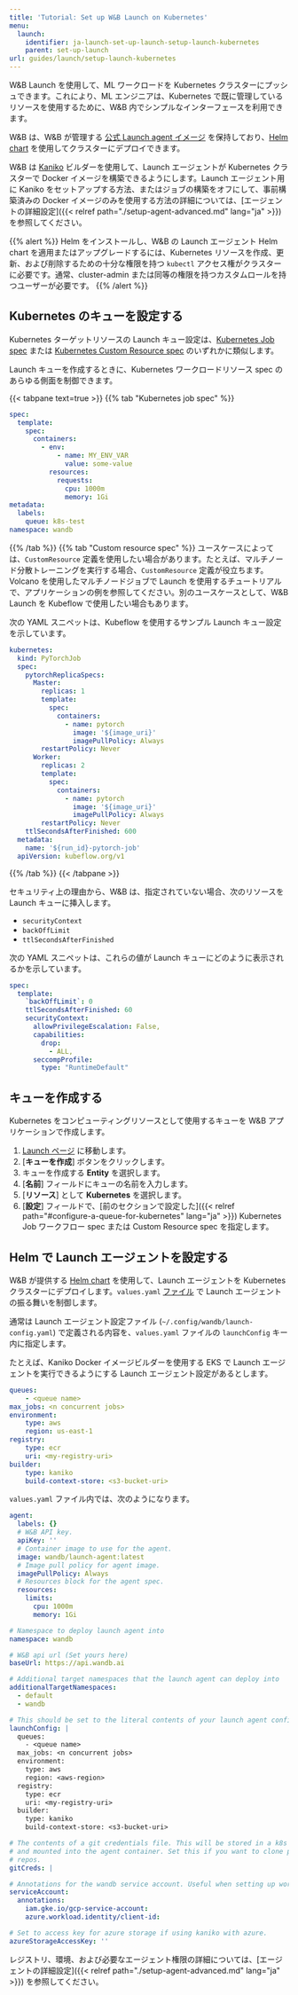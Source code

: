 ```yaml
---
title: 'Tutorial: Set up W&B Launch on Kubernetes'
menu:
  launch:
    identifier: ja-launch-set-up-launch-setup-launch-kubernetes
    parent: set-up-launch
url: guides/launch/setup-launch-kubernetes
---
```


W&B Launch を使用して、ML ワークロードを Kubernetes クラスターにプッシュできます。これにより、ML エンジニアは、Kubernetes で既に管理しているリソースを使用するために、W&B 内でシンプルなインターフェースを利用できます。

W&B は、W&B が管理する [公式 Launch agent イメージ](https://hub.docker.com/r/wandb/launch-agent) を保持しており、[Helm chart](https://github.com/wandb/helm-charts/tree/main/charts/launch-agent) を使用してクラスターにデプロイできます。

W&B は [Kaniko](https://github.com/GoogleContainerTools/kaniko) ビルダーを使用して、Launch エージェントが Kubernetes クラスターで Docker イメージを構築できるようにします。Launch エージェント用に Kaniko をセットアップする方法、またはジョブの構築をオフにして、事前構築済みの Docker イメージのみを使用する方法の詳細については、[エージェントの詳細設定]({{< relref path="./setup-agent-advanced.md" lang="ja" >}}) を参照してください。

{{% alert %}}
Helm をインストールし、W&B の Launch エージェント Helm chart を適用またはアップグレードするには、Kubernetes リソースを作成、更新、および削除するための十分な権限を持つ `kubectl` アクセス権がクラスターに必要です。通常、cluster-admin または同等の権限を持つカスタムロールを持つユーザーが必要です。
{{% /alert %}}

## Kubernetes のキューを設定する

Kubernetes ターゲットリソースの Launch キュー設定は、[Kubernetes Job spec](https://kubernetes.io/docs/concepts/workloads/controllers/job/) または [Kubernetes Custom Resource spec](https://kubernetes.io/docs/concepts/extend-kubernetes/api-extension/custom-resources/) のいずれかに類似します。

Launch キューを作成するときに、Kubernetes ワークロードリソース spec のあらゆる側面を制御できます。

{{< tabpane text=true >}}
{{% tab "Kubernetes job spec" %}}
```yaml
spec:
  template:
    spec:
      containers:
        - env:
            - name: MY_ENV_VAR
              value: some-value
          resources:
            requests:
              cpu: 1000m
              memory: 1Gi
metadata:
  labels:
    queue: k8s-test
namespace: wandb
```
{{% /tab %}}
{{% tab "Custom resource spec" %}}
ユースケースによっては、`CustomResource` 定義を使用したい場合があります。たとえば、マルチノード分散トレーニングを実行する場合、`CustomResource` 定義が役立ちます。Volcano を使用したマルチノードジョブで Launch を使用するチュートリアルで、アプリケーションの例を参照してください。別のユースケースとして、W&B Launch を Kubeflow で使用したい場合もあります。

次の YAML スニペットは、Kubeflow を使用するサンプル Launch キュー設定を示しています。

```yaml
kubernetes:
  kind: PyTorchJob
  spec:
    pytorchReplicaSpecs:
      Master:
        replicas: 1
        template:
          spec:
            containers:
              - name: pytorch
                image: '${image_uri}'
                imagePullPolicy: Always
        restartPolicy: Never
      Worker:
        replicas: 2
        template:
          spec:
            containers:
              - name: pytorch
                image: '${image_uri}'
                imagePullPolicy: Always
        restartPolicy: Never
    ttlSecondsAfterFinished: 600
  metadata:
    name: '${run_id}-pytorch-job'
  apiVersion: kubeflow.org/v1
```
{{% /tab %}}
{{< /tabpane >}}

セキュリティ上の理由から、W&B は、指定されていない場合、次のリソースを Launch キューに挿入します。

- `securityContext`
- `backOffLimit`
- `ttlSecondsAfterFinished`

次の YAML スニペットは、これらの値が Launch キューにどのように表示されるかを示しています。

```yaml title="example-spec.yaml"
spec:
  template:
    `backOffLimit`: 0
    ttlSecondsAfterFinished: 60
    securityContext:
      allowPrivilegeEscalation: False,
      capabilities:
        drop:
          - ALL,
      seccompProfile:
        type: "RuntimeDefault"
```

## キューを作成する

Kubernetes をコンピューティングリソースとして使用するキューを W&B アプリケーションで作成します。

1. [Launch ページ](https://wandb.ai/launch) に移動します。
2. [**キューを作成**] ボタンをクリックします。
3. キューを作成する **Entity** を選択します。
4. [**名前**] フィールドにキューの名前を入力します。
5. [**リソース**] として **Kubernetes** を選択します。
6. [**設定**] フィールドで、[前のセクションで設定した]({{< relref path="#configure-a-queue-for-kubernetes" lang="ja" >}}) Kubernetes Job ワークフロー spec または Custom Resource spec を指定します。

## Helm で Launch エージェントを設定する

W&B が提供する [Helm chart](https://github.com/wandb/helm-charts/tree/main/charts/launch-agent) を使用して、Launch エージェントを Kubernetes クラスターにデプロイします。`values.yaml` [ファイル](https://github.com/wandb/helm-charts/blob/main/charts/launch-agent/values.yaml) で Launch エージェントの振る舞いを制御します。

通常は Launch エージェント設定ファイル (`~/.config/wandb/launch-config.yaml`) で定義される内容を、`values.yaml` ファイルの `launchConfig` キー内に指定します。

たとえば、Kaniko Docker イメージビルダーを使用する EKS で Launch エージェントを実行できるようにする Launch エージェント設定があるとします。

```yaml title="launch-config.yaml"
queues:
	- <queue name>
max_jobs: <n concurrent jobs>
environment:
	type: aws
	region: us-east-1
registry:
	type: ecr
	uri: <my-registry-uri>
builder:
	type: kaniko
	build-context-store: <s3-bucket-uri>
```

`values.yaml` ファイル内では、次のようになります。

```yaml title="values.yaml"
agent:
  labels: {}
  # W&B API key.
  apiKey: ''
  # Container image to use for the agent.
  image: wandb/launch-agent:latest
  # Image pull policy for agent image.
  imagePullPolicy: Always
  # Resources block for the agent spec.
  resources:
    limits:
      cpu: 1000m
      memory: 1Gi

# Namespace to deploy launch agent into
namespace: wandb

# W&B api url (Set yours here)
baseUrl: https://api.wandb.ai

# Additional target namespaces that the launch agent can deploy into
additionalTargetNamespaces:
  - default
  - wandb

# This should be set to the literal contents of your launch agent config.
launchConfig: |
  queues:
    - <queue name>
  max_jobs: <n concurrent jobs>
  environment:
    type: aws
    region: <aws-region>
  registry:
    type: ecr
    uri: <my-registry-uri>
  builder:
    type: kaniko
    build-context-store: <s3-bucket-uri>

# The contents of a git credentials file. This will be stored in a k8s secret
# and mounted into the agent container. Set this if you want to clone private
# repos.
gitCreds: |

# Annotations for the wandb service account. Useful when setting up workload identity on gcp.
serviceAccount:
  annotations:
    iam.gke.io/gcp-service-account:
    azure.workload.identity/client-id:

# Set to access key for azure storage if using kaniko with azure.
azureStorageAccessKey: ''
```

レジストリ、環境、および必要なエージェント権限の詳細については、[エージェントの詳細設定]({{< relref path="./setup-agent-advanced.md" lang="ja" >}}) を参照してください。
